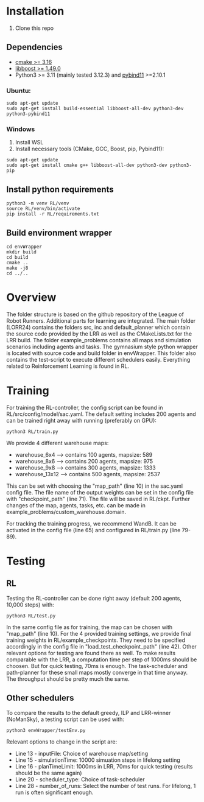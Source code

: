 # Installation
1. Clone this repo
## Dependencies
- [cmake >= 3.16](https://cmake.org/)
- [libboost >= 1.49.0](https://www.boost.org/)
- Python3 >= 3.11 (mainly tested 3.12.3) and [pybind11](https://pybind11.readthedocs.io/en/stable/) >=2.10.1

### Ubuntu:
```shell
sudo apt-get update
sudo apt-get install build-essential libboost-all-dev python3-dev python3-pybind11 
```

### Windows
1. Install WSL
2. Install necessary tools (CMake, GCC, Boost, pip, Pybind11):
```shell
sudo apt-get update
sudo apt-get install cmake g++ libboost-all-dev python3-dev python3-pip
```

## Install python requirements
```shell
python3 -m venv RL/venv
source RL/venv/bin/activate
pip install -r RL/requirements.txt
```


## Build environment wrapper
```shell
cd envWrapper
mkdir build
cd build
cmake ..
make -j8
cd ../..
```


# Overview
The folder structure is based on the github repository of the League of Robot Runners. Additional parts for learning are integrated.
The main folder (LORR24) contains the folders src, inc and default_planner which contain the source code provided by the LRR as well as the CMakeLists.txt for the LRR build.
The folder example_problems contains all maps and simulation scenarios including agents and tasks.
The gymnasium style python wrapper is located with source code and build folder in envWrapper. This folder also contains the test-script to execute different schedulers easily.
Everything related to Reinforcement Learning is found in RL.

# Training
For training the RL-controller, the config script can be found in RL/src/config/model/sac.yaml.
The default setting includes 200 agents and can be trained right away with running (preferably on GPU):
```shell
python3 RL/train.py
```
We provide 4 different warehouse maps:
- warehouse_6x4 --> contains 100 agents, mapsize: 589
- warehouse_8x6 --> contains 200 agents, mapsize: 975
- warehouse_9x8 --> contains 300 agents, mapsize: 1333
- warehouse_13x12 --> contains 500 agents, mapsize: 2537

This can be set with choosing the "map_path" (line 10) in the sac.yaml config file.
The file name of the output weights can be set in the config file with "checkpoint_path" (line 71). The file will be saved in RL/ckpt.
Further changes of the map, agents, tasks, etc. can be made in example_problems/custom_warehouse.domain.

For tracking the training progress, we recommend WandB. It can be activated in the config file (line 65) and configured in RL/train.py (line 79-89).

# Testing
## RL
Testing the RL-controller can be done right away (default 200 agents, 10,000 steps) with:
```shell
python3 RL/test.py
```
In the same config file as for training, the map can be chosen with "map_path" (line 10).
For the 4 provided training settings, we provide final training weights in RL/example_checkpoints.
They need to be specified accordingly in the config file in "load_test_checkpoint_path" (line 42).
Other relevant options for testing are found there as well. To make results comparable with the LRR, a computation time per step of 1000ms should be choosen. But for quick testing, 70ms is enough. The task-scheduler and path-planner for these small maps mostly converge in that time anyway. The throughput should be pretty much the same.

## Other schedulers
To compare the results to the default greedy, ILP and LRR-winner (NoManSky), a testing script can be used with:
```shell
python3 envWrapper/testEnv.py
```
Relevant options to change in the script are:
- Line 13 - inputFile: Choice of warehouse map/setting
- Line 15 - simulationTime: 10000 simuation steps in lifelong setting
- Line 16 - planTimeLimit: 1000ms in LRR, 70ms for quick testing (results should be the same again)
- Line 20 - scheduler_type: Choice of task-scheduler
- Line 28 - number_of_runs: Select the number of test runs. For lifelong, 1 run is often significant enough.


